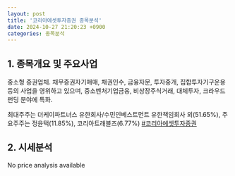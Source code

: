 ```yaml
---
layout: post
title: '코리아에셋투자증권 종목분석'
date: 2024-10-27 21:20:23 +0900
categories: 종목분석
---
```


## 1. 종목개요 및 주요사업

중소형 증권업체. 채무증권자기매매, 채권인수, 금융자문, 투자중개, 집합투자기구운용 등의 사업을 영위하고 있으며, 중소벤처기업금융, 비상장주식거래, 대체투자, 크라우드펀딩 분야에 특화. 

최대주주는 더케이파트너스 유한회사/수민인베스트먼트 유한책임회사 외(51.65%), 주요주주는 정윤택(11.85%), 코리아트래블즈(6.77%)
[#코리아에셋투자증권](#)

## 2. 시세분석

No price analysis available
